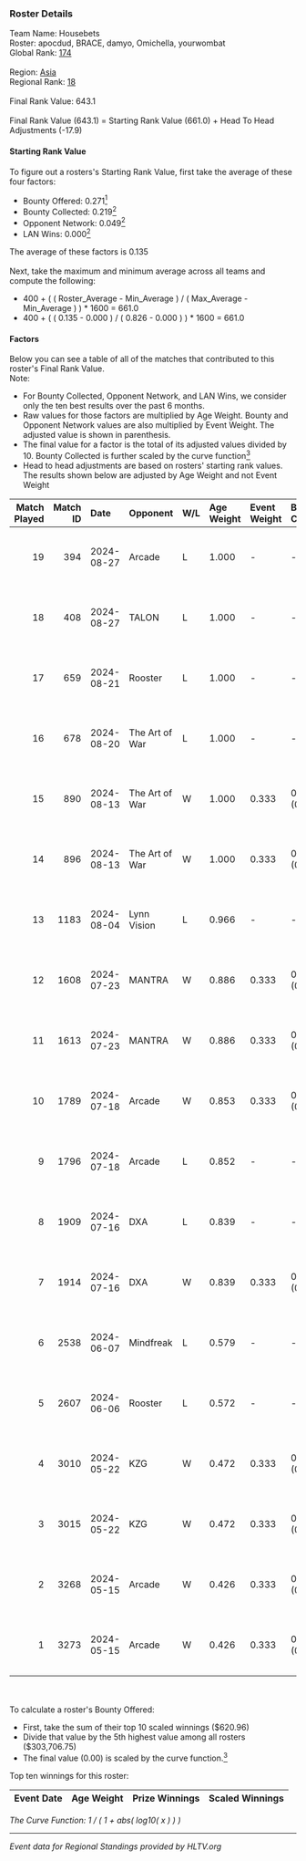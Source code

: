 ### Roster Details<br />
Team Name: Housebets<br />
Roster: apocdud, BRACE, damyo, Omichella, yourwombat<br />
Global Rank: [174](../standings_global.md)<br />
<br />
Region: [Asia]( ../standings_asia.md)<br />
Regional Rank: [18]( ../standings_asia.md)<br />
<br />
Final Rank Value:  643.1<br />
<br />
Final Rank Value (643.1) = Starting Rank Value (661.0) + Head To Head Adjustments (-17.9)<br />

#### Starting Rank Value<br />
To figure out a rosters's Starting Rank Value, first take the average of these four factors:<br />
- Bounty Offered: 0.271[<sup>1</sup>](#table2)
- Bounty Collected: 0.219[<sup>2</sup>](#table1)
- Opponent Network: 0.049[<sup>2</sup>](#table1)
- LAN Wins: 0.000[<sup>2</sup>](#table1)

The average of these factors is 0.135<br />
<br />
Next, take the maximum and minimum average across all teams and compute the following:<br />
- 400 + ( ( Roster_Average - Min_Average ) / ( Max_Average - Min_Average ) ) * 1600 = 661.0
- 400 + ( ( 0.135 - 0.000 ) / ( 0.826 - 0.000 ) ) * 1600 = 661.0


#### Factors<br />
Below you can see a table of all of the matches that contributed to this roster's Final Rank Value.<br />
Note:<br />

- For Bounty Collected, Opponent Network, and LAN Wins, we consider only the ten best results over the past 6 months.
- Raw values for those factors are multiplied by Age Weight. Bounty and Opponent Network values are also multiplied by Event Weight. The adjusted value is shown in parenthesis.
- The final value for a factor is the total of its adjusted values divided by 10. Bounty Collected is further scaled by the curve function[<sup>3</sup>](#curveFunction)
- Head to head adjustments are based on rosters' starting rank values. The results shown below are adjusted by Age Weight and not Event Weight
<span id="table1"></span><br />


| Match Played | Match ID | Date       | Opponent       | W/L | Age Weight | Event Weight | Bounty Collected | Opponent Network | LAN Wins  | H2H Adj. | Roster                                       |
| -: | -: | :- | :- | :- | :- | :- | :- | :- | :- | -: | :- |
|           19 |      394 | 2024-08-27 | Arcade         | L   | 1.000      | -            | -                | -                | -         |   -18.01 | apocdud, BRACE, damyo, Omichella, yourwombat |
|           18 |      408 | 2024-08-27 | TALON          | L   | 1.000      | -            | -                | -                | -         |   -17.70 | apocdud, BRACE, damyo, Omichella, yourwombat |
|           17 |      659 | 2024-08-21 | Rooster        | L   | 1.000      | -            | -                | -                | -         |   -13.93 | apocdud, BRACE, damyo, Omichella, yourwombat |
|           16 |      678 | 2024-08-20 | The Art of War | L   | 1.000      | -            | -                | -                | -         |   -16.78 | apocdud, BRACE, damyo, Omichella, yourwombat |
|           15 |      890 | 2024-08-13 | The Art of War | W   | 1.000      | 0.333        | 0.000 (0.000)    | 0.330 (0.110)    | 0 (0.000) |    14.63 | apocdud, BRACE, damyo, Omichella, yourwombat |
|           14 |      896 | 2024-08-13 | The Art of War | W   | 1.000      | 0.333        | 0.000 (0.000)    | 0.330 (0.110)    | 0 (0.000) |    15.98 | apocdud, BRACE, damyo, Omichella, yourwombat |
|           13 |     1183 | 2024-08-04 | Lynn Vision    | L   | 0.966      | -            | -                | -                | -         |    -6.10 | BRACE, damyo, Omichella, pz, yourwombat      |
|           12 |     1608 | 2024-07-23 | MANTRA         | W   | 0.886      | 0.333        | 0.000 (0.000)    | 0.038 (0.011)    | 0 (0.000) |     6.92 | apocdud, BRACE, damyo, Omichella, yourwombat |
|           11 |     1613 | 2024-07-23 | MANTRA         | W   | 0.886      | 0.333        | 0.000 (0.000)    | 0.038 (0.011)    | 0 (0.000) |     7.34 | apocdud, BRACE, damyo, Omichella, yourwombat |
|           10 |     1789 | 2024-07-18 | Arcade         | W   | 0.853      | 0.333        | 0.002 (0.001)    | 0.245 (0.070)    | 0 (0.000) |    14.15 | apocdud, BRACE, damyo, Omichella, yourwombat |
|            9 |     1796 | 2024-07-18 | Arcade         | L   | 0.852      | -            | -                | -                | -         |   -12.80 | apocdud, BRACE, damyo, Omichella, yourwombat |
|            8 |     1909 | 2024-07-16 | DXA            | L   | 0.839      | -            | -                | -                | -         |   -15.01 | apocdud, BRACE, damyo, Omichella, yourwombat |
|            7 |     1914 | 2024-07-16 | DXA            | W   | 0.839      | 0.333        | 0.001 (0.000)    | 0.221 (0.062)    | 0 (0.000) |    11.45 | apocdud, BRACE, damyo, Omichella, yourwombat |
|            6 |     2538 | 2024-06-07 | Mindfreak      | L   | 0.579      | -            | -                | -                | -         |    -8.55 | ADDICT, BRACE, damyo, hazr, yourwombat       |
|            5 |     2607 | 2024-06-06 | Rooster        | L   | 0.572      | -            | -                | -                | -         |    -7.19 | ADDICT, BRACE, damyo, hazr, yourwombat       |
|            4 |     3010 | 2024-05-22 | KZG            | W   | 0.472      | 0.333        | 0.003 (0.000)    | 0.152 (0.024)    | 0 (0.000) |     6.67 | ADDICT, BRACE, damyo, hazr, yourwombat       |
|            3 |     3015 | 2024-05-22 | KZG            | W   | 0.472      | 0.333        | 0.003 (0.000)    | 0.152 (0.024)    | 0 (0.000) |     6.96 | ADDICT, BRACE, damyo, hazr, yourwombat       |
|            2 |     3268 | 2024-05-15 | Arcade         | W   | 0.426      | 0.333        | 0.002 (0.000)    | 0.245 (0.035)    | 0 (0.000) |     6.91 | ADDICT, BRACE, damyo, hazr, yourwombat       |
|            1 |     3273 | 2024-05-15 | Arcade         | W   | 0.426      | 0.333        | 0.002 (0.000)    | 0.245 (0.035)    | 0 (0.000) |     7.17 | ADDICT, BRACE, damyo, hazr, yourwombat       |

<br />
<span id="table2"></span><br />
To calculate a roster's Bounty Offered:<br />

- First, take the sum of their top 10 scaled winnings ($620.96)
- Divide that value by the 5th highest value among all rosters ($303,706.75)
- The final value (0.00) is scaled by the curve function.[<sup>3</sup>](#curveFunction)

Top ten winnings for this roster:<br />

| Event Date | Age Weight | Prize Winnings | Scaled Winnings |
| :- | -: | :- | :- |


<span id="curveFunction"></span>_The Curve Function: 1 / ( 1 + abs( log10( x ) ) )_<br />

---
_Event data for Regional Standings provided by HLTV.org_<br />
